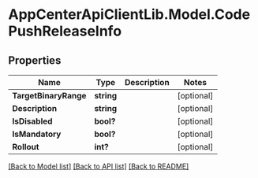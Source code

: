 # AppCenterApiClientLib.Model.CodePushReleaseInfo
## Properties

Name | Type | Description | Notes
------------ | ------------- | ------------- | -------------
**TargetBinaryRange** | **string** |  | [optional] 
**Description** | **string** |  | [optional] 
**IsDisabled** | **bool?** |  | [optional] 
**IsMandatory** | **bool?** |  | [optional] 
**Rollout** | **int?** |  | [optional] 

[[Back to Model list]](../README.md#documentation-for-models) [[Back to API list]](../README.md#documentation-for-api-endpoints) [[Back to README]](../README.md)

